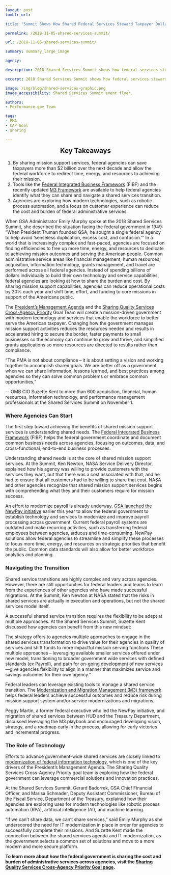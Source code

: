 ```yaml
---
layout: post
tumblr_url:

title: "Summit Shows How Shared Federal Services Steward Taxpayer Dollars"

permalink: /2018-11-05-shared-services-summit/

url: /2018-11-05-shared-services-summit/

summary: summary_large_image

agency:

description: 2018 Shared Services Summit shows how federal services steward taxpayer dollars.

excerpt: 2018 Shared Services Summit shows how federal services steward taxpayer dollars.

image: /img/blog/shared-services-graphic.png
image_accessibility: Shared Services Summit event flyer. 

authors:
- Performance.gov Team

tags:
- PMA
- CAP Goal
- sharing

---
```


<section class="usa-section-takeaways">
<h2 style="text-align:center;margin-top:0;"> Key Takeaways</h2>
<ol>

<li> By sharing mission support services, federal agencies can save taxpayers more than $2 billion over the next decade and allow the federal workforce to redirect time, energy, and resources to achieving their mission.</li>
<li> Tools like the <a href="https://www.ussm.gov/fibf/" target="_blank">Federal Integrated Business Framework</a> (FIBF) and the recently updated <a href="https://www.ussm.gov/m3/" target="_blank">M3 Framework</a> are available to help federal agencies identify what they can share and navigate a shared services transition.</li>
<li> Agencies are exploring how modern technologies, such as robotic process automation, and a focus on customer experience can reduce the cost and burden of federal administrative services.</li>

</ol>
</section>


When GSA Administrator Emily Murphy spoke at the 2018 Shared Services Summit, she described the situation facing the federal government in 1949: “When President Truman founded GSA, he sought a single federal agency to help avoid ‘senseless duplication, excess cost, and confusion.’” In a world that is increasingly complex and fast-paced, agencies are focused on finding efficiencies to free up more time, energy, and resources to dedicate to achieving mission outcomes and serving the American people. Common administrative service areas like financial management, human resources, acquisition, information technology, grants management, and travel are performed across all federal agencies. Instead of spending billions of dollars individually to build their own technology and service capabilities, federal agencies are looking at how to share the burden and cost. By sharing mission support capabilities, agencies can reduce operational costs by 20% each year and shift time, effort, and funding to core missions in support of the Americans public.

The <a target="_blank" href="https://www.performance.gov/PMA/PMA.html">President’s Management Agenda</a> and the <a target="_blank" href="https://www.performance.gov/CAP/CAP_goal_5.html">Sharing Quality Services Cross-Agency Priority</a> Goal Team will create a mission-driven government with modern technology and services that enable the workforce to better serve the American taxpayer. Changing how the government manages mission support activities reduces the resources needed and results in accelerated hiring to secure the border, faster payments to small businesses so the economy can continue to grow and thrive, and simplified grants applications so more resources are directed to results rather than compliance.

<div class="testimonial-blockquote">
<p>“The PMA is not about compliance – it is about setting a vision and working together to accomplish shared goals. We are better off as a government when we can share information, lessons learned, and best practices among agencies so they can solve common problems or embrace common opportunities,” </p> -- OMB CIO Suzette Kent to more than 600 acquisition, financial, human resources, information technology, and performance management professionals at the Shared Services Summit on November 1.
</div>

<h3>Where Agencies Can Start</h3>
The first step toward achieving the benefits of shared mission support services is understanding shared needs. The <a target="_blank" href="https://www.ussm.gov/fibf/">Federal Integrated Business Framework</a> (FIBF) helps the federal government coordinate and document common business needs across agencies, focusing on outcomes, data, and cross-functional, end-to-end business processes.

Understanding shared needs is at the core of shared mission support services.  At the Summit, Ken Newton, NASA Service Delivery Director, explained how his agency was willing to provide customers with the services they want, but that there was a cost associated with that, and he had to ensure that all customers had to be willing to share that cost.  NASA and other agencies recognize that shared mission support services begins with comprehending what they and their customers require for mission success.

An effort to modernize payroll is already underway. <a target="_blank" href="https://www.performance.gov/2018-09-27-NewPay-BPA-Awarded.md/">GSA launched the NewPay initiative</a> earlier this year to allow the federal government to establish technology and services to modernize and improve payroll processing across government. Current federal payroll systems are outdated and make recurring activities, such as transferring federal employees between agencies, arduous and time-consuming. NewPay solutions allow federal agencies to streamline and simplify these processes to focus more time, energy, and resources on strategic priorities that benefit the public. Common data standards will also allow for better workforce analytics and planning.

<h3>Navigating the Transition</h3>
Shared service transitions are highly complex and vary across agencies. However, there are still opportunities for federal leaders and teams to learn from the experiences of other agencies who have made successful migrations. At the Summit, Ken Newton at NASA stated that the risks in shared services are actually in execution and operations, but not the shared services model itself.

A successful shared service transition requires the flexibility to be adept at multiple approaches. At the Shared Services Summit, Suzette Kent discussed how agencies can benefit from this new mindset:

<div class="testimonial-blockquote">
<p>The strategy offers to agencies multiple approaches to engage in the shared services transformation to drive value for their agencies in quality of services and shift funds to more impactful mission serving functions These multiple approaches – leveraging available smaller services offered under new model, transitioning to broader government wide services with defined standards (ex Payroll), and path for on-going development of new services—give agencies flexibility to align in a manner that maximizes service and savings outcomes for their own agency.”</p>
</div>

Federal leaders can leverage existing tools to manage a shared service transition. The <a target="_blank" href="https://www.ussm.gov/m3/">Modernization and Migration Management (M3) framework</a> helps federal leaders achieve successful outcomes and reduce risk during mission support system and/or service modernizations and migrations.

 Peggy Martin, a former federal executive who led the NewPay initiative, and migration of shared services between HUD and the Treasury Department, discussed leveraging the M3 playbook and encouraged developing vision, strategy, and a roadmap early in the process, allowing for early victories and incremental progress.

<h3>The Role of Technology</h3>
Efforts to advance government-wide shared services are closely linked to <a target="_blank" href="https://www.performance.gov/CAP/CAP_goal_1.html">modernization of federal information technology</a>, which is one of the key drivers of the President’s Management Agenda. The Sharing Quality Services Cross-Agency Priority goal team is exploring how the federal government can leverage commercial solutions and innovation practices.

At the Shared Services Summit, Gerard Badorrek, GSA Chief Financial Officer, and Marisa Schmader, Deputy Assistant Commissioner, Bureau of the Fiscal Service, Department of the Treasury, explained how their agencies are exploring uses for modern technologies like robotic process automation (RPA), artificial intelligence (AI), and machine learning.

“If we can’t share data, we can’t share services,” said Emily Murphy as she underscored the need for IT modernization in place in order for agencies to successfully complete their missions.  And Suzette Kent made the connection between the shared services agenda and IT modernization, as the government selects a common set of solutions and move to a more modern and more secure platform.

**To learn more about how the federal government is sharing the cost and burden of administrative services across agencies, visit the <a target="_blank" href="https://www.performance.gov/CAP/CAP_goal_5.html">Sharing Quality Services Cross-Agency Priority Goal page</a>.**
